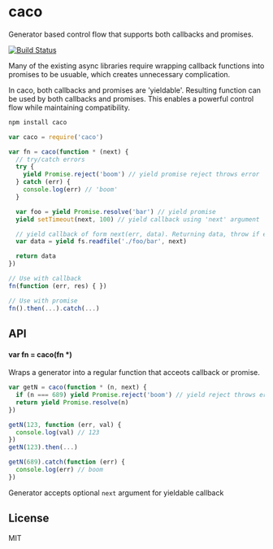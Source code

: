 # caco

Generator based control flow that supports both callbacks and promises.

[![Build Status](https://travis-ci.org/cshum/caco.svg?branch=master)](https://travis-ci.org/cshum/caco)

Many of the existing async libraries require wrapping callback functions into promises to be usuable, which creates unnecessary complication. 

In caco, both callbacks and promises are 'yieldable'. 
Resulting function can be used by both callbacks and promises. 
This enables a powerful control flow while maintaining compatibility.

```bash
npm install caco
```

```js
var caco = require('caco')

var fn = caco(function * (next) {
  // try/catch errors
  try {
    yield Promise.reject('boom') // yield promise reject throws error
  } catch (err) {
    console.log(err) // 'boom'
  }

  var foo = yield Promise.resolve('bar') // yield promise
  yield setTimeout(next, 100) // yield callback using 'next' argument

  // yield callback of form next(err, data). Returning data, throw if err exists
  var data = yield fs.readfile('./foo/bar', next) 

  return data
})

// Use with callback
fn(function (err, res) { })

// Use with promise
fn().then(...).catch(...)
```

## API

#### var fn = caco(fn *)

Wraps a generator into a regular function that acceots callback or promise.

```js
var getN = caco(function * (n, next) {
  if (n === 689) yield Promise.reject('boom') // yield reject throws error
  return yield Promise.resolve(n)
})

getN(123, function (err, val) {
  console.log(val) // 123
})
getN(123).then(...)

getN(689).catch(function (err) {
  console.log(err) // boom
})
```

Generator accepts optional `next` argument for yieldable callback

## License

MIT
